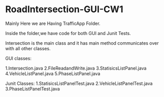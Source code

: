 # RoadIntersection-GUI-CW1

Mainly Here we are Having TrafficApp Folder.

Inside the folder,we have code for both GUI and Junit Tests.

Intersection is the main class and it has main method communicates over with all other classes.

GUI classes:

1.Intersection.java
2.FileReadandWrite.java
3.StatisicsListPanel.java
4.VehicleListPanel.java
5.PhaseListPanel.java

Junit Classes:
1.StatisicsListPanelTest.java
2.VehicleListPanelTest.java
3.PhaseListPanelTest.java
